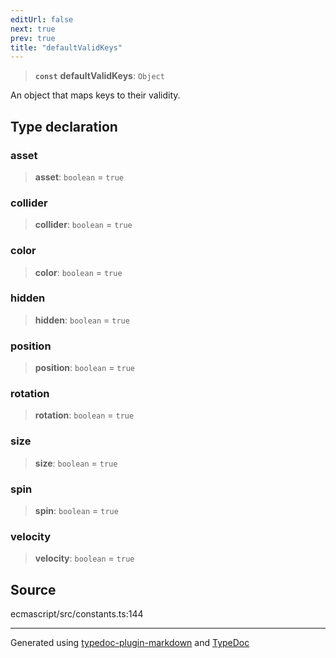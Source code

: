 ```yaml
---
editUrl: false
next: true
prev: true
title: "defaultValidKeys"
---
```


> **`const`** **defaultValidKeys**: `Object`

An object that maps keys to their validity.

## Type declaration

### asset

> **asset**: `boolean` = `true`

### collider

> **collider**: `boolean` = `true`

### color

> **color**: `boolean` = `true`

### hidden

> **hidden**: `boolean` = `true`

### position

> **position**: `boolean` = `true`

### rotation

> **rotation**: `boolean` = `true`

### size

> **size**: `boolean` = `true`

### spin

> **spin**: `boolean` = `true`

### velocity

> **velocity**: `boolean` = `true`

## Source

ecmascript/src/constants.ts:144

***

Generated using [typedoc-plugin-markdown](https://www.npmjs.com/package/typedoc-plugin-markdown) and [TypeDoc](https://typedoc.org/)
